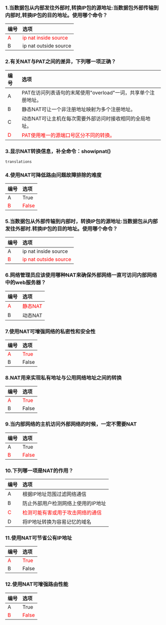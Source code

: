 ### 1.当数据包从内部发往外部时,转换IP包的源地址:当数据包外部传输到内部时,转换IP包的目的地址。使用哪个命令？
|编号|选项|
|:-|:-|
|<font color="red">A</font>|<font color="red">ip nat inside source</font>|
|B|ip nat outside source|

### 2.有关NAT与PAT之间的差异，下列哪一项正确？
|编号|选项|
|:-|:-|
|A|PAT在访问列表语句的末尾使用"overload"一词，共享单个注册地址。|
|B|静态NAT可让一个非注册地址映射为多个注册地址。|
|C|动态NAT可让主机在每次需要外部访问时接收相同的全局地址。|
|<font color="red">D</font>|<font color="red">PAT使用唯一的源端口号区分不同的转换。</font>|

### 3.显示NAT转换信息，补全命令：showipnat()
```
translations
```
### 4.使用NAT可降低路由问题故障排除的难度
|编号|选项|
|:-|:-|
|A|True|
|<font color="red">B</font>|<font color="red">False</font>|

### 5.当数据包从外部传输到内部时，转换IP包的源地址:当数据包从内部发往外部时.转换IP包的目的地址。使用哪个命令？
|编号|选项|
|:-|:-|
|A|ip nat inside source|
|<font color="red">B</font>|<font color="red">ip nat outside source</font>|

### 6.网络管理员应该使用哪种NAT来确保外部网络一直可访问内部网络中的web服务器？
|编号|选项|
|:-|:-|
|<font color="red">A</font>|<font color="red">静态NAT</font>|
|B|动态NAT|

### 7.使用NAT可增强网络的私密性和安全性
|编号|选项|
|:-|:-|
|<font color="red">A</font>|<font color="red">True</font>|
|B|False|

### 8.NAT用来实现私有地址与公用网络地址之间的转换
|编号|选项|
|:-|:-|
|<font color="red">A</font>|<font color="red">True</font>|
|B|False|

### 9.当内部网络的主机访问外部网络的时候，一定不需要NAT
|编号|选项|
|:-|:-|
|A|True|
|<font color="red">B</font>|<font color="red">False</font>|

### 10.下列哪一项是NAT的作用？
|编号|选项|
|:-|:-|
|A|根据IP地址范围过滤网络通信|
|B|防止外部用户检测网络上使用的IP地址|
|<font color="red">C</font>|<font color="red">检测可能有害或用于攻击网络的通信</font>|
|D|将IP地址转换为容易记忆的域名|

### 11.使用NAT可节省公有IP地址
|编号|选项|
|:-|:-|
|<font color="red">A</font>|<font color="red">True</font>|
|B|False|

### 12.使用NAT可增强路由性能
|编号|选项|
|:-|:-|
|A|True|
|<font color="red">B</font>|<font color="red">False</font>|


